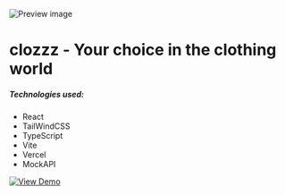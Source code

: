 ![Preview image](https://i.imgur.com/LOSEGRN.png)
# clozzz - Your choice in the clothing world
##### Technologies used:
- React
- TailWindCSS
- TypeScript
- Vite
- Vercel
- MockAPI

[![View Demo](https://i.imgur.com/1xdS45S.png)](https://react-clozzz.vercel.app/)
